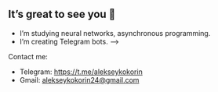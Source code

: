 ## It’s great to see you 👋

- I’m studying neural networks, asynchronous programming.
- I’m creating Telegram bots.
-->

Contact me:
- Telegram: https://t.me/alekseykokorin
- Gmail: alekseykokorin24@gmail.com
